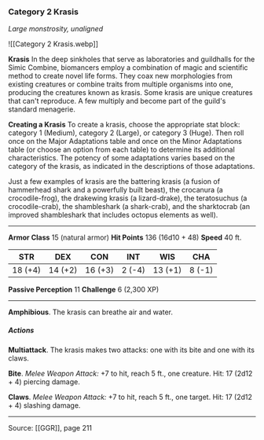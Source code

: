 ### Category 2 Krasis
_Large monstrosity, unaligned_

![[Category 2 Krasis.webp]]

**Krasis** In the deep sinkholes that serve as laboratories and guildhalls for the Simic Combine, biomancers employ a combination of magic and scientific method to create novel life forms. They coax new morphologies from existing creatures or combine traits from multiple organisms into one, producing the creatures known as krasis. Some krasis are unique creatures that can't reproduce. A few multiply and become part of the guild's standard menagerie.


**Creating a Krasis** To create a krasis, choose the appropriate stat block: category 1 (Medium), category 2 (Large), or category 3 (Huge). Then roll once on the Major Adaptations table and once on the Minor Adaptations table (or choose an option from each table) to determine its additional characteristics. The potency of some adaptations varies based on the category of the krasis, as indicated in the descriptions of those adaptations.

Just a few examples of krasis are the battering krasis (a fusion of hammerhead shark and a powerfully built beast), the crocanura (a crocodile-frog), the drakewing krasis (a lizard-drake), the teratosuchus (a crocodile-crab), the shambleshark (a shark-crab), and the sharktocrab (an improved shambleshark that includes octopus elements as well).










---

**Armor Class** 15 (natural armor)
**Hit Points** 136 (16d10 + 48)
**Speed** 40 ft.

| STR     | DEX     | CON     | INT     | WIS     | CHA     |
|---------|---------|---------|---------|---------|---------|
| 18 (+4) | 14 (+2) | 16 (+3) | 2 (-4) | 13 (+1) | 8 (-1) |

**Passive Perception** 11
**Challenge** 6 (2,300 XP)

---

**Amphibious**. The krasis can breathe air and water.

##### Actions
**Multiattack**. The krasis makes two attacks: one with its bite and one with its claws.

**Bite**. _Melee Weapon Attack:_ +7 to hit, reach 5 ft., one creature. Hit: 17 (2d12 + 4) piercing damage.

**Claws**. _Melee Weapon Attack:_ +7 to hit, reach 5 ft., one target. Hit: 17 (2d12 + 4) slashing damage.


---

Source: [[GGR]], page 211